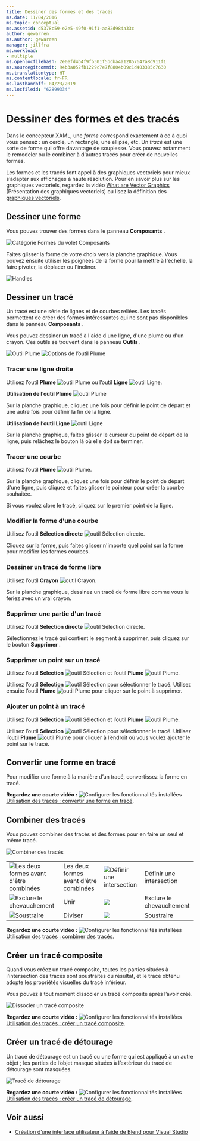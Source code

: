 ```yaml
---
title: Dessiner des formes et des tracés
ms.date: 11/04/2016
ms.topic: conceptual
ms.assetid: d5378c59-e2e5-49f0-91f1-aa82d984a33c
author: gewarren
ms.author: gewarren
manager: jillfra
ms.workload:
- multiple
ms.openlocfilehash: 2e0efd4b4f9fb301f5bcba4a12857647a8d911f1
ms.sourcegitcommit: 94b3a052fb1229c7e7f8804b09c1d403385c7630
ms.translationtype: HT
ms.contentlocale: fr-FR
ms.lasthandoff: 04/23/2019
ms.locfileid: "62899334"
---
```

# <a name="draw-shapes-and-paths"></a>Dessiner des formes et des tracés

Dans le concepteur XAML, une *forme* correspond exactement à ce à quoi vous pensez : un cercle, un rectangle, une ellipse, etc. Un *tracé* est une sorte de forme qui offre davantage de souplesse. Vous pouvez notamment le remodeler ou le combiner à d'autres tracés pour créer de nouvelles formes.

Les formes et les tracés font appel à des graphiques vectoriels pour mieux s’adapter aux affichages à haute résolution. Pour en savoir plus sur les graphiques vectoriels, regardez la vidéo [What are Vector Graphics](https://www.youtube.com/watch?v=MoCSwF0n-io) (Présentation des graphiques vectoriels) ou lisez la définition des [graphiques vectoriels](http://www.webopedia.com/TERM/V/vector_graphics.html).

## <a name="Shape"></a> Dessiner une forme
 Vous pouvez trouver des formes dans le panneau **Composants** .

 ![Catégorie Formes du volet Composants](../designers/media/b4_shapes_assetspanel.png)

 Faites glisser la forme de votre choix vers la planche graphique. Vous pouvez ensuite utiliser les poignées de la forme pour la mettre à l'échelle, la faire pivoter, la déplacer ou l'incliner.

 ![Handles](../designers/media/84261e83-3091-4490-ab58-4218b188439e.png)

## <a name="Path"></a> Dessiner un tracé
 Un tracé est une série de lignes et de courbes reliées. Les tracés permettent de créer des formes intéressantes qui ne sont pas disponibles dans le panneau **Composants** .

 Vous pouvez dessiner un tracé à l'aide d'une ligne, d'une plume ou d'un crayon. Ces outils se trouvent dans le panneau **Outils** .

 ![Outil Plume](../designers/media/717956a8-b6a5-4e37-8af3-70bcfc78c82a.png) ![Options de l’outil Plume](../designers/media/8fbbbb21-be83-4cf6-903b-3a49f00c9860.png)

### <a name="draw-a-straight-line"></a>Tracer une ligne droite
 Utilisez l’outil **Plume** ![outil Plume](../designers/media/894f8612-e0ed-4e00-84cf-a9bc8f38fc54.png) ou l’outil **Ligne** ![outil Ligne](../designers/media/eb618397-5283-48be-8396-3449be7b6fbf.png).

 **Utilisation de l’outil Plume** ![outil Plume](../designers/media/894f8612-e0ed-4e00-84cf-a9bc8f38fc54.png)

 Sur la planche graphique, cliquez une fois pour définir le point de départ et une autre fois pour définir la fin de la ligne.

 **Utilisation de l’outil Ligne** ![outil Ligne](../designers/media/eb618397-5283-48be-8396-3449be7b6fbf.png)

 Sur la planche graphique, faites glisser le curseur du point de départ de la ligne, puis relâchez le bouton là où elle doit se terminer.

### <a name="draw-a-curve"></a>Tracer une courbe
 Utilisez l’outil **Plume** ![outil Plume](../designers/media/894f8612-e0ed-4e00-84cf-a9bc8f38fc54.png).

 Sur la planche graphique, cliquez une fois pour définir le point de départ d'une ligne, puis cliquez et faites glisser le pointeur pour créer la courbe souhaitée.

 Si vous voulez clore le tracé, cliquez sur le premier point de la ligne.

### <a name="change-the-shape-of-a-curve"></a>Modifier la forme d'une courbe
 Utilisez l’outil **Sélection directe** ![outil Sélection directe](../designers/media/6dd6571f-c116-451d-8dd2-1f88b8406362.png).

 Cliquez sur la forme, puis faites glisser n'importe quel point sur la forme pour modifier les formes courbes.

### <a name="draw-a-free-form-path"></a>Dessiner un tracé de forme libre
 Utilisez l’outil **Crayon** ![outil Crayon](../designers/media/509dc167-734f-46c9-b012-987ee63450cd.png).

 Sur la planche graphique, dessinez un tracé de forme libre comme vous le feriez avec un vrai crayon.

### <a name="remove-part-of-a-path"></a>Supprimer une partie d'un tracé
 Utilisez l’outil **Sélection directe** ![outil Sélection directe](../designers/media/6dd6571f-c116-451d-8dd2-1f88b8406362.png).

 Sélectionnez le tracé qui contient le segment à supprimer, puis cliquez sur le bouton **Supprimer** .

### <a name="remove-a-point-in-a-path"></a>Supprimer un point sur un tracé
 Utilisez l’outil **Sélection** ![outil Sélection](../designers/media/2ff91340-477e-4efa-a0f7-af20851e4daa.png) et l’outil **Plume** ![outil Plume](../designers/media/894f8612-e0ed-4e00-84cf-a9bc8f38fc54.png).

 Utilisez l’outil **Sélection** ![outil Sélection](../designers/media/2ff91340-477e-4efa-a0f7-af20851e4daa.png) pour sélectionner le tracé. Utilisez ensuite l’outil **Plume** ![outil Plume](../designers/media/894f8612-e0ed-4e00-84cf-a9bc8f38fc54.png) pour cliquer sur le point à supprimer.

### <a name="add-a-point-to-a-path"></a>Ajouter un point à un tracé
 Utilisez l’outil **Sélection** ![outil Sélection](../designers/media/2ff91340-477e-4efa-a0f7-af20851e4daa.png) et l’outil **Plume** ![outil Plume](../designers/media/894f8612-e0ed-4e00-84cf-a9bc8f38fc54.png).

 Utilisez l’outil **Sélection** ![outil Sélection](../designers/media/2ff91340-477e-4efa-a0f7-af20851e4daa.png) pour sélectionner le tracé. Utilisez l’outil **Plume** ![outil Plume](../designers/media/894f8612-e0ed-4e00-84cf-a9bc8f38fc54.png) pour cliquer à l’endroit où vous voulez ajouter le point sur le tracé.

## <a name="Convert"></a> Convertir une forme en tracé
 Pour modifier une forme à la manière d’un tracé, convertissez la forme en tracé.

 **Regardez une courte vidéo :** ![Configurer les fonctionnalités installées](../designers/media/bldadminconsoleinitialconfigicon.png) [Utilisation des tracés : convertir une forme en tracé](https://www.youtube.com/watch?v=Io5bC0-nH6Q#t=147).

## <a name="Combine"></a> Combiner des tracés
 Vous pouvez combiner des tracés et des formes pour en faire un seul et même tracé.

 ![Combiner des tracés](../designers/media/2df17a5d-a338-4ef4-96c5-dae51cc1ca8a.png)

|||||
|-|-|-|-|
|![Les deux formes avant d'être combinées](../designers/media/b1_1.png)|Les deux formes avant d'être combinées|![Définir une intersection](../designers/media/b1_4.png)|Définir une intersection|
|![Exclure le chevauchement](../designers/media/b1_2.png)|Unir|![](../designers/media/b1_5.png)|Exclure le chevauchement|
|![Soustraire](../designers/media/b1_3.png)|Diviser|![](../designers/media/b1_6.png)|Soustraire|

 **Regardez une courte vidéo :** ![Configurer les fonctionnalités installées](../designers/media/bldadminconsoleinitialconfigicon.png) [Utilisation des tracés : combiner des tracés](https://www.youtube.com/watch?v=Io5bC0-nH6Q#t=195).

## <a name="Compound"></a> Créer un tracé composite
 Quand vous créez un tracé composite, toutes les parties situées à l'intersection des tracés sont soustraites du résultat, et le tracé obtenu adopte les propriétés visuelles du tracé inférieur.

 Vous pouvez à tout moment dissocier un tracé composite après l’avoir créé.

 ![Dissocier un tracé composite](../designers/media/2157a8aa-d9a7-4de4-8de5-b10d28f08a84.png)

 **Regardez une courte vidéo :** ![Configurer les fonctionnalités installées](../designers/media/bldadminconsoleinitialconfigicon.png) [Utilisation des tracés : créer un tracé composite](https://www.youtube.com/watch?v=Io5bC0-nH6Q).

## <a name="Clipping"></a> Créer un tracé de détourage
 Un tracé de détourage est un tracé ou une forme qui est appliqué à un autre objet ; les parties de l’objet masqué situées à l’extérieur du tracé de détourage sont masquées.

 ![Tracé de détourage](../designers/media/22471e98-a841-4f39-a3ef-36090cf5a625.png)

 **Regardez une courte vidéo :** ![Configurer les fonctionnalités installées](../designers/media/bldadminconsoleinitialconfigicon.png) [Utilisation des tracés : créer un tracé de détourage](https://www.youtube.com/watch?v=Io5bC0-nH6Q#t=232).

## <a name="see-also"></a>Voir aussi

- [Création d’une interface utilisateur à l’aide de Blend pour Visual Studio](../designers/creating-a-ui-by-using-blend-for-visual-studio.md)